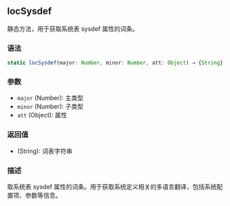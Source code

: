 ## locSysdef

静态方法，用于获取系统表 sysdef 属性的词条。

### 语法

```typescript
static locSysdef(major: Number, minor: Number, att: Object) → {String}
```

### 参数

- `major` (Number): 主类型
- `minor` (Number): 子类型
- `att` (Object): 属性

### 返回值

- (String): 词表字符串

### 描述

取系统表 sysdef 属性的词条。用于获取系统定义相关的多语言翻译，包括系统配置项、参数等信息。 